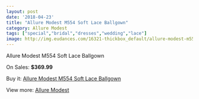```yaml
---
layout: post
date: '2018-04-23'
title: "Allure Modest M554 Soft Lace Ballgown"
category: Allure Modest
tags: ["special","bridal","dresses","wedding","lace"]
image: http://img.eudances.com/16321-thickbox_default/allure-modest-m554-soft-lace-ballgown.jpg
---
```

Allure Modest M554 Soft Lace Ballgown

On Sales: **$369.99**
<a href="https://www.eudances.com/en/allure-modest/4802-allure-modest-m554-soft-lace-ballgown.html"><amp-img layout="responsive" width="600" height="600" src="//img.eudances.com/16321-thickbox_default/allure-modest-m554-soft-lace-ballgown.jpg" alt="Allure Modest M554 Soft Lace Ballgown 0" /></a>
<a href="https://www.eudances.com/en/allure-modest/4802-allure-modest-m554-soft-lace-ballgown.html"><amp-img layout="responsive" width="600" height="600" src="//img.eudances.com/16322-thickbox_default/allure-modest-m554-soft-lace-ballgown.jpg" alt="Allure Modest M554 Soft Lace Ballgown 1" /></a>

Buy it: [Allure Modest M554 Soft Lace Ballgown](https://www.eudances.com/en/allure-modest/4802-allure-modest-m554-soft-lace-ballgown.html "Allure Modest M554 Soft Lace Ballgown")

View more: [Allure Modest](https://www.eudances.com/en/38-allure-modest "Allure Modest")